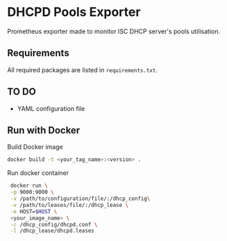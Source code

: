 # DHCPD Pools Exporter
Prometheus exporter made to monitor ISC DHCP server's pools utilisation.
## Requirements
All required packages are listed in `requirements.txt`.
## TO DO
  - YAML configuration file
## Run with Docker
Build Docker image
```bash
docker build -t <your_tag_name>:<version> .
```
Run docker container
```bash
 docker run \
 -p 9000:9000 \
 -v /path/to/configuration/file/:/dhcp_config\
 -v /path/to/leases/file/:/dhcp_lease \
 -e HOST=$HOST \
 <your_image_name> \
 -c /dhcp_config/dhcpd.conf \
 -l /dhcp_lease/dhcpd.leases
```
